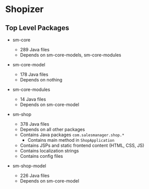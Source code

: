 # Shopizer

## Top Level Packages

- sm-core
    - 289 Java files
    - Depends on sm-core-models, sm-core-modules
    

- sm-core-model
    - 178 Java files
    - Depends on nothing

- sm-core-modules
    - 14 Java files
    - Depends on sm-core-model
 
- sm-shop
    - 378 Java files
    - Depends on all other packages
    - Contains Java packages `com.salesmanager.shop.*`
        - Contains main method in `ShopApplication`
    - Contains JSPs and static frontend content (HTML, CSS, JS)
    - Contains localization strings
    - Contains config files

- sm-shop-model
    - 226 Java files
    - Depends on sm-core-model